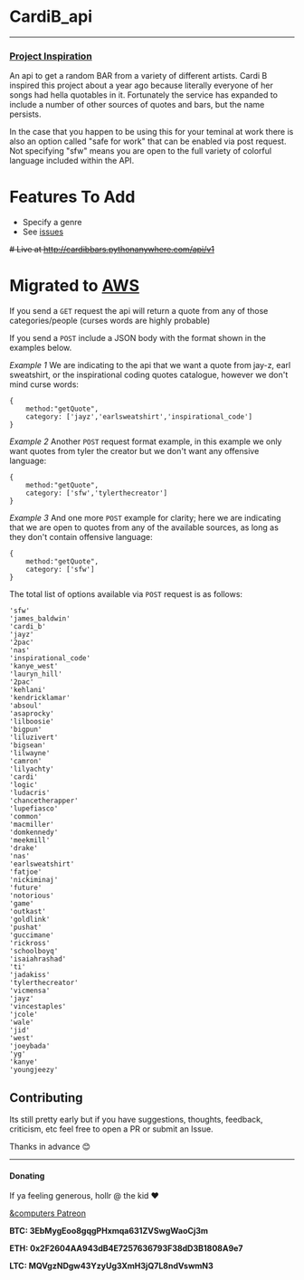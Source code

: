 # CardiB_api

-------------------------------------

 ### [Project Inspiration](https://andcomputers.io/bars-for-days-chips-with-lays/)
An api to get a random BAR from a variety of different artists. 
Cardi B inspired this project about a year ago because literally everyone of her songs had hella quotables in it. Fortunately the service has expanded to include a number of other sources of quotes and bars, but the name persists.



In the case that you happen to be using this for your teminal at work there is also an option called "safe for work" that can be enabled via post request. Not specifying "sfw" means you are open to the full variety of colorful language included within the API.


# Features To Add
- Specify a genre
- See [issues](https://github.com/weallwegot/CardiB_api/issues)

~~# Live at http://cardibbars.pythonanywhere.com/api/v1~~
# Migrated to [AWS](https://a3odwonexi.execute-api.us-east-2.amazonaws.com/default/Bars_API)

If you send a `GET` request the api will return a quote from any of those categories/people (curses words are highly probable)

If you send a `POST` include a JSON body with the format shown in the examples below.


_Example 1_ 
We are indicating to the api that we want a quote from jay-z, earl sweatshirt, or the inspirational coding quotes catalogue, however we don't mind curse words:

```
{
    method:"getQuote",
    category: ['jayz','earlsweatshirt','inspirational_code']
}
```

_Example 2_
Another `POST` request format example, in this example we only want quotes from tyler the creator but we don't want any offensive language:

```
{
    method:"getQuote",
    category: ['sfw','tylerthecreator']
}
```

_Example 3_
And one more `POST` example for clarity; here we are indicating that we are open to quotes from any of the available sources, as long as they don't contain offensive language:

```
{
    method:"getQuote",
    category: ['sfw']
}
```


The total list of options available via `POST` request is as follows:

```
'sfw'
'james_baldwin'
'cardi_b'
'jayz'
'2pac'
'nas'
'inspirational_code'
'kanye_west'
'lauryn_hill'
'2pac'
'kehlani'
'kendricklamar'
'absoul'
'asaprocky'
'lilboosie'
'bigpun'
'liluzivert'
'bigsean'
'lilwayne'
'camron'
'lilyachty'
'cardi'
'logic'
'ludacris'
'chancetherapper'
'lupefiasco'
'common'
'macmiller'
'domkennedy'
'meekmill'
'drake'
'nas'
'earlsweatshirt'
'fatjoe'
'nickiminaj'
'future'
'notorious'
'game'
'outkast'
'goldlink'
'pushat'
'guccimane'
'rickross'
'schoolboyq'
'isaiahrashad'
'ti'
'jadakiss'
'tylerthecreator'
'vicmensa'
'jayz'
'vincestaples'
'jcole'
'wale'
'jid'
'west'
'joeybada'
'yg'
'kanye'
'youngjeezy'
```


## Contributing

Its still pretty early but if you have suggestions, thoughts, feedback, criticism, etc feel free to open a PR or submit an Issue. 

Thanks in advance :blush:

--------------------------------------------------------------------------

#### Donating

If ya feeling generous, hollr @ the kid :heart:

[&computers Patreon](https://www.patreon.com/andcomputers)

**BTC: 3EbMygEoo8gqgPHxmqa631ZVSwgWaoCj3m**

**ETH: 0x2F2604AA943dB4E7257636793F38dD3B1808A9e7**

**LTC: MQVgzNDgw43YzyUg3XmH3jQ7L8ndVswmN3**
